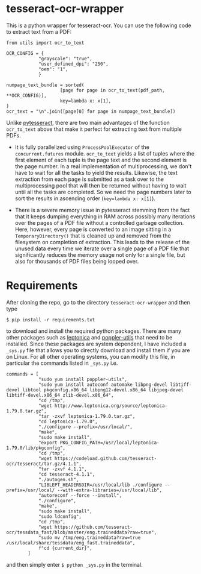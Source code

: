 # tesseract-ocr-wrapper
This is a python wrapper for tesseract-ocr. You can use the following code to extract text from a PDF:


```
from utils import ocr_to_text

OCR_CONFIG = {
            "grayscale": "true",
            "user_defined_dpi": "250",
            "oem": "1",
            }

numpage_text_bundle = sorted(
                    [page for page in ocr_to_text(pdf_path, **OCR_CONFIG)],
                    key=lambda x: x[1],
)
ocr_text = "\n".join([page[0] for page in numpage_text_bundle])
```

Unlike [pytesseract](https://pypi.org/project/pytesseract/), there are two main advantages of the function `ocr_to_text` above
that make it perfect for extracting text from multiple PDFs.

* It is fully parallelized using `ProcessPoolExecutor` of the `concurrent.futures` module. `ocr_to_text` yields
a list of tuples where the first element of each tuple is the page text and the second element is the page number. In a real implementation of multiprocessing, we don't have to wait for all the tasks to yield the results. Likewise, the text extraction from each page is submitted as a task over to the multiprocessing pool that will then be returned without having to wait until all the tasks are completed. So we need the page numbers later to sort the results in ascending order (`key=lambda x: x[1]`).

* There is a severe memory issue in pytesseract stemming from the fact that it keeps dumping everything in RAM across possibly many iterations over the pages of a PDF file without a controlled garbage collection. Here, however, every page is converted to an image sitting in a `TemporaryDirectory()` that is cleaned up and removed from the filesystem on completion of extraction. This leads to the release of the unused data every time we iterate over a single page of a PDF file that significantly reduces the memory usage not only for a single file, but also for thousands of PDF files being looped over. 


# Requirements

After cloning the repo, go to the directory `tesseract-ocr-wrapper` and then type
```
$ pip install -r requirements.txt
```
to download and install the required python packages. There are many other packages such as [leptonica](https://github.com/DanBloomberg/leptonica) and [poppler-utils](https://www.mankier.com/package/poppler-utils) that need to be installed.
Since these packages are system dependent, I have included a `_sys.py` file that allows you 
to directly download and install them if you are on Linux. For all other operating systems, you can modify this file, in particular the commands listed in `_sys.py` i.e.

```
commands = [
            "sudo yum install poppler-utils",
            "sudo yum install autoconf automake libpng-devel libtiff-devel libtool pkgconfig.x86_64 libpng12-devel.x86_64 libjpeg-devel libtiff-devel.x86_64 zlib-devel.x86_64",
            "cd /tmp",
            "wget http://www.leptonica.org/source/leptonica-1.79.0.tar.gz",
            "tar -zxvf leptonica-1.79.0.tar.gz",
            "cd leptonica-1.79.0",
            "./configure --prefix=/usr/local/",
            "make",
            "sudo make install",
            "export PKG_CONFIG_PATH=/usr/local/leptonica-1.79.0/lib/pkgconfig",
            "cd /tmp",
            "wget https://codeload.github.com/tesseract-ocr/tesseract/tar.gz/4.1.1",
            "tar -zxvf 4.1.1",
            "cd tesseract-4.1.1",
            "./autogen.sh",
            "LIBLEPT_HEADERSDIR=/usr/local/lib ./configure --prefix=/usr/local/ --with-extra-libraries=/usr/local/lib",
            "autoreconf --force --install",
            "./configure",
            "make",
            "sudo make install",
            "sudo ldconfig",
            "cd /tmp",
            "wget https://github.com/tesseract-ocr/tessdata_fast/blob/master/eng.traineddata?raw=true",
            "sudo mv /tmp/eng.traineddata?raw=true /usr/local/share/tessdata/eng_fast.traineddata",
            f"cd {current_dir}",
        ]
```
and then simply enter `$ python _sys.py` in the terminal. 

